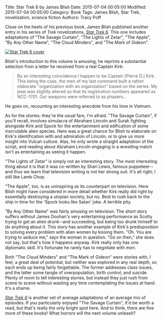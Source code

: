 Title: Star Trek 6 by James Blish
Date: 2015-07-04 00:05:00
Modified: 2015-07-04 00:05:00
Category: Book
Tags: James Blish, Star Trek, novelization, science fiction
Authors: Tracy Poff

Close on the heels of his previous book, James Blish published another entry in his series of *Trek* novelizations, [*Star Trek 6*][trek6amzn]. This one includes adaptations of "The Savage Curtain", "The Lights of Zetar", "The Apple", "By Any Other Name", "The Cloud Minders", and "The Mark of Gideon".

[![Star Trek 6 cover]({filename}images/star-trek-6-cover.jpg)][trek6amzn]

Blish's introduction to this volume is amusing; he reprints a substantial selection from a letter he received from a real Captain Kirk:

> By an interesting coincidence I happen to be Captain \[Pierre D.\] Kirk. This being the case, the men of my last command built a rather elaborate "organization with an organization" based on the series. My jeep was slightly altered so that its registration numbers appeared as NCC-1701. Our weapons were referred to as phasers...

He goes on, recounting an interesting anecdote from his time in Vietnam.

As for the stories: they're the usual fare, I'm afraid. "The Savage Curtain", if you'll recall, involves simulacra of Abraham Lincoln and Surak fighting alongside Kirk and Spock for the entertainment and edification of some inscrutable alien species. Here was a great chance for Blish to elaborate on Kirk's identification with and admiration of Lincoln, or to give us more insight into Vulcan culture. Alas, he only wrote a straight adaptation of the script, and reading about Abraham Lincoln engaging in a wrestling match isn't as entertaining as seeing it happen.

"The Lights of Zetar" is simply not an interesting story. The most interesting thing about it is that it was co-written by Shari Lewis, famous puppeteer--and thus we learn that television writing is not her strong suit. It's all right; I still like Lamb Chop.

"The Apple", too, is as uninspiring as its counterpart on television. Here Blish might have considered in more detail whether Kirk really did right by essentially destroying a utopian society, but no. Best to rush back to the ship in time for the 'Spock looks like Satan' joke. A terrible pity.

"By Any Other Name" was fairly amusing on television. The short story suffers without James Doohan's very entertaining performance as Scotty trying to get an alien drunk--and succeeding, but being too drunk himself to do anything about it. This story has another example of Kirk's predisposition to solving every problem with alien women by kissing them. "Oh. You are trying to seduce me," says the woman in question. "Go on then," she does not say, but that's how it happens anyway. Kirk really only has one diplomatic skill. It's fortunate he rarely has to negotiate with *men*.

Both "The Cloud Minders" and "The Mark of Gideon" were stories with, I feel, a great deal of potential, but neither was explored in any real depth, so each ends up being fairly forgettable. The former addresses class issues, and the latter some tangle of overpopulation, birth control, and suicide. Plenty of room to tell interesting stories, but instead they just rush from scene to scene without wasting any time contemplating the issues at hand. It's a shame.

[*Star Trek 6*][trek6amzn] is another set of average adaptations of an average mix of episodes. If you particularly enjoyed "The Savage Curtain", it'd be worth a read, but that's really the only bright spot here. And to think, there are five more of these books! What horrors will the next volume unleash?

[trek6amzn]: http://amzn.to/1FZNamK
